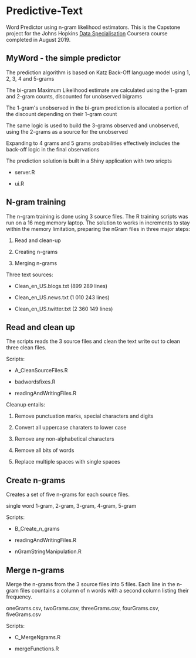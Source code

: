 # Predictive-Text

Word Predictor using n-gram likelihood estimators.  This is the Capstone project for the Johns Hopkins [Data Specialisation](https://www.coursera.org/specializations/jhu-data-science) Coursera course completed in August 2019.

## MyWord - the simple predictor 

The prediction algorithm is based on Katz Back-Off language model using 1, 2, 3, 4 and 5-grams

The bi-gram Maximum Likelihood estimate are calculated using the 1-gram and 2-gram counts, discounted for unobserved bigrams

The 1-gram's unobserved in the bi-gram prediction is allocated a portion of the discount depending on their 1-gram count

The same logic is used to build the 3-grams observed and unobserved, using the 2-grams as a source for the unobserved

Expanding to 4 grams and 5 grams probabilities effectively includes the back-off logic in the final observations

The prediction solution is built in a Shiny application with two sricpts

* server.R

* ui.R

## N-gram training

The n-gram training is done using 3 source files.  The R training scripts was run on a 16 meg memory laptop.  The solution to works in increments to stay within the memory limitation, preparing the nGram files in three major steps:

1. Read and clean-up

2. Creating n-grams

3. Merging n-grams

Three text sources:

* Clean_en_US.blogs.txt (899 289 lines)

* Clean_en_US.news.txt (1 010 243 lines)

* Clean_en_US.twitter.txt (2 360 149 lines)

## Read and clean up
 The scripts reads the 3 source files and clean the text write out to clean three clean files.

Scripts:

* A_CleanSourceFiles.R

* badwordsfixes.R

* readingAndWritingFiles.R 

Cleanup entails:

1. Remove punctuation marks, special characters and digits

2. Convert all uppercase charaters to lower case

3. Remove any non-alphabetical characters

4. Remove all bits of words

5. Replace multiple spaces with single spaces

## Create n-grams

Creates a set of five n-grams for each source files.

single word 1-gram, 2-gram, 3-gram, 4-gram, 5-gram

Scripts:

* B_Create_n_grams

* readingAndWritingFiles.R 

* nGramStringManipulation.R

## Merge n-grams

Merge the n-grams from the 3 source files into 5 files. Each line in the n-gram files countains a column of n words with a second column listing their frequency. 

oneGrams.csv, twoGrams.csv, threeGrams.csv, fourGrams.csv, fiveGrams.csv

Scripts:

* C_MergeNgrams.R

* mergeFunctions.R
